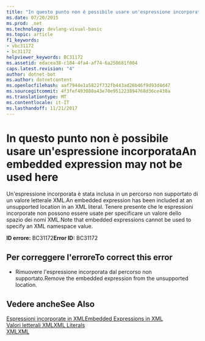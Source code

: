 ```yaml
---
title: "In questo punto non è possibile usare un'espressione incorporata"
ms.date: 07/20/2015
ms.prod: .net
ms.technology: devlang-visual-basic
ms.topic: article
f1_keywords:
- vbc31172
- bc31172
helpviewer_keywords: BC31172
ms.assetid: edacea38-c104-4fa4-af74-6a250681f004
caps.latest.revision: "4"
author: dotnet-bot
ms.author: dotnetcontent
ms.openlocfilehash: aaf7944e1a5822f732fb443ad26b46f9d93d4d47
ms.sourcegitcommit: 4f3fef493080a43e70e951223894768d36ce430a
ms.translationtype: MT
ms.contentlocale: it-IT
ms.lasthandoff: 11/21/2017
---
```

# <a name="an-embedded-expression-may-not-be-used-here"></a><span data-ttu-id="a05a2-102">In questo punto non è possibile usare un'espressione incorporata</span><span class="sxs-lookup"><span data-stu-id="a05a2-102">An embedded expression may not be used here</span></span>
<span data-ttu-id="a05a2-103">Un'espressione incorporata è stata inclusa in un percorso non supportato di un valore letterale XML.</span><span class="sxs-lookup"><span data-stu-id="a05a2-103">An embedded expression has been included at an unsupported location in an XML literal.</span></span> <span data-ttu-id="a05a2-104">Tenere presente che le espressioni incorporate non possono essere usate per specificare un valore dello spazio dei nomi XML.</span><span class="sxs-lookup"><span data-stu-id="a05a2-104">Note that embedded expressions cannot be used to specify an XML namespace value.</span></span>  
  
 <span data-ttu-id="a05a2-105">**ID errore:** BC31172</span><span class="sxs-lookup"><span data-stu-id="a05a2-105">**Error ID:** BC31172</span></span>  
  
## <a name="to-correct-this-error"></a><span data-ttu-id="a05a2-106">Per correggere l'errore</span><span class="sxs-lookup"><span data-stu-id="a05a2-106">To correct this error</span></span>  
  
-   <span data-ttu-id="a05a2-107">Rimuovere l'espressione incorporata dal percorso non supportato.</span><span class="sxs-lookup"><span data-stu-id="a05a2-107">Remove the embedded expression from the unsupported location.</span></span>  
  
## <a name="see-also"></a><span data-ttu-id="a05a2-108">Vedere anche</span><span class="sxs-lookup"><span data-stu-id="a05a2-108">See Also</span></span>  
 [<span data-ttu-id="a05a2-109">Espressioni incorporate in XML</span><span class="sxs-lookup"><span data-stu-id="a05a2-109">Embedded Expressions in XML</span></span>](../../visual-basic/programming-guide/language-features/xml/embedded-expressions-in-xml.md)  
 [<span data-ttu-id="a05a2-110">Valori letterali XML</span><span class="sxs-lookup"><span data-stu-id="a05a2-110">XML Literals</span></span>](../../visual-basic/language-reference/xml-literals/index.md)  
 [<span data-ttu-id="a05a2-111">XML</span><span class="sxs-lookup"><span data-stu-id="a05a2-111">XML</span></span>](../../visual-basic/programming-guide/language-features/xml/index.md)
